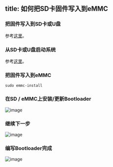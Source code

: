 title: 如何把SD卡固件写入到eMMC
---

### 把固件写入到SD卡或U盘

参考[这里](/zh-cn/vim3/BootFromExtMedia#1、把固件写入到SD卡或U盘)。


### 从SD卡或U盘启动系统

参考[这里](/zh-cn/vim3/BootFromExtMedia.html)。

### 把固件写入到eMMC

```
sudo emmc-install
```

### 在SD / eMMC上安装/更新Bootloader

![image](/images/vim1/Write_SD_image_to_eMMC1.png)

### 继续下一步

![image](/images/vim1/Write_SD_image_to_eMMC2.png)

### 编写Bootloader完成

![image](/images/vim1/Write_SD_image_to_eMMC3.png)
